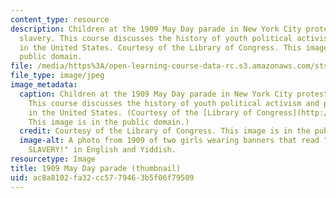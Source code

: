 ```yaml
---
content_type: resource
description: Children at the 1909 May Day parade in New York City protesting child
  slavery. This course discusses the history of youth political activism and participation
  in the United States. Courtesy of the Library of Congress. This image is in the
  public domain.
file: /media/https%3A/open-learning-course-data-rc.s3.amazonaws.com/sts-080-youth-political-participation-spring-2016/ac8a8102fa32cc5779463b5f06f79509_sts-080s16-th.jpg
file_type: image/jpeg
image_metadata:
  caption: Children at the 1909 May Day parade in New York City protesting child slavery.
    This course discusses the history of youth political activism and participation
    in the United States. (Courtesy of the [Library of Congress](http://www.loc.gov/pictures/item/97519062/).
    This image is in the public domain.)
  credit: Courtesy of the Library of Congress. This image is in the public domain.
  image-alt: A photo from 1909 of two girls wearing banners that read "ABOLISH CHILD
    SLAVERY!" in English and Yiddish.
resourcetype: Image
title: 1909 May Day parade (thumbnail)
uid: ac8a8102-fa32-cc57-7946-3b5f06f79509
---
```

